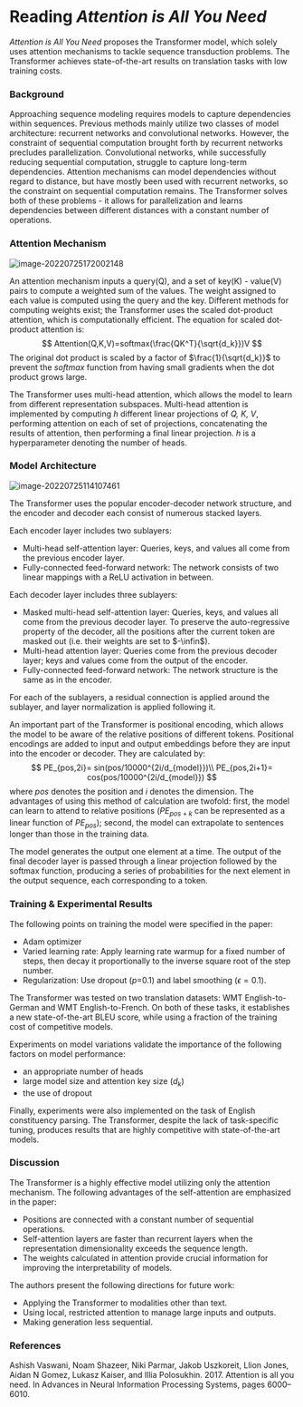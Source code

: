 # Reading *Attention is All You Need*



*Attention is All You Need* proposes the Transformer model, which solely uses attention mechanisms to tackle sequence transduction problems. The Transformer achieves state-of-the-art results on translation tasks with low training costs.



### Background

Approaching sequence modeling requires models to capture dependencies within sequences. Previous methods mainly utilize two classes of model architecture: recurrent networks and convolutional networks. However, the constraint of sequential computation brought forth by recurrent networks precludes parallelization. Convolutional networks, while successfully reducing sequential computation, struggle to capture long-term dependencies.  Attention mechanisms can model dependencies without regard to distance, but have mostly been used with recurrent networks, so the constraint on sequential computation remains. The Transformer solves both of these problems - it allows for parallelization and learns dependencies between different distances with a constant number of operations.



### Attention Mechanism

![image-20220725172002148](/images/image-20220725172002148.png)

An attention mechanism inputs a query(Q), and a set of key(K) - value(V) pairs to compute a weighted sum of the values. The weight assigned to each value is computed using the query and the key. Different methods for computing weights exist; the Transformer uses the scaled dot-product attention, which is computationally efficient. The equation for scaled dot-product attention is:
$$
Attention(Q,K,V)=softmax(\frac{QK^T}{\sqrt{d_k}})V
$$
The original dot product is scaled by a factor of $\frac{1}{\sqrt{d_k}}$ to prevent the *softmax* function from having small gradients when the dot product grows large.

The Transformer uses multi-head attention, which allows the model to learn from different representation subspaces. Multi-head attention is implemented by computing *h* different linear projections of *Q, K, V*, performing attention on each of set of projections, concatenating the results of attention, then performing a final linear projection. *h* is a hyperparameter denoting the number of heads.



### Model Architecture

![image-20220725114107461](/images/image-20220725114107461.png)

The Transformer uses the popular encoder-decoder network structure, and the encoder and decoder each consist of numerous stacked layers.

Each encoder layer includes two sublayers:

- Multi-head self-attention layer: Queries, keys, and values all come from the previous encoder layer.
- Fully-connected feed-forward network: The network consists of two linear mappings with a ReLU activation in between.

Each decoder layer includes three sublayers:

- Masked multi-head self-attention layer: Queries, keys, and values all come from the previous decoder layer. To preserve the auto-regressive property of the decoder, all the positions after the current token are masked out (i.e. their weights are set to $-\infin$).
- Multi-head attention layer: Queries come from the previous decoder layer; keys and values come from the output of the encoder.
- Fully-connected feed-forward network: The network structure is the same as in the encoder.

For each of the sublayers, a residual connection is applied around the sublayer, and layer normalization is applied following it.

An important part of the Transformer is positional encoding, which allows the model to be aware of the relative positions of different tokens. Positional encodings are added to input and output embeddings before they are input into the encoder or decoder. They are calculated by:
$$
PE_{pos,2i}= sin(pos/10000^{2i/d_{model}})\\
PE_{pos,2i+1}= cos(pos/10000^{2i/d_{model}})
$$
where $pos$ denotes the position and $i$ denotes the dimension. The advantages of using this method of calculation are twofold: first, the model can learn to attend to relative positions ($PE_{pos+k}$ can be represented as a linear function of $PE_{pos}$); second, the model can extrapolate to  sentences longer than those in the training data.

The model generates the output one element at a time. The output of the final decoder layer is passed through a linear projection followed by the softmax function, producing a series of probabilities for the next element in the output sequence, each corresponding to a token.



### Training & Experimental Results

The following points on training the model were specified in the paper:

- Adam optimizer
- Varied learning rate: Apply learning rate warmup for a fixed number of steps, then decay it proportionally to the inverse square root of the step number.
- Regularization: Use dropout ($p$=0.1) and label smoothing ($\epsilon=0.1$).

The Transformer was tested on two translation datasets: WMT English-to-German and WMT English-to-French. On both of these tasks, it establishes a new state-of-the-art BLEU score, while using a fraction of the training cost of competitive models.

Experiments on model variations validate the importance of the following factors on model performance:

- an appropriate number of heads
- large model size and attention key size ($d_k$)
- the use of dropout

Finally, experiments were also implemented on the task of English constituency parsing. The Transformer, despite the lack of task-specific tuning, produces results that are highly competitive with state-of-the-art models.



### Discussion

The Transformer is a highly effective model utilizing only the attention mechanism. The following advantages of the self-attention are emphasized in the paper: 

- Positions are connected with a constant number of sequential operations.
- Self-attention layers are faster than recurrent layers when the representation dimensionality exceeds the sequence length.
- The weights calculated in attention provide crucial information for improving the interpretability of models.

The authors present the following directions for future work:

- Applying the Transformer to modalities other than text.
- Using local, restricted attention to manage large inputs and outputs.
- Making generation less sequential.



### References

Ashish Vaswani, Noam Shazeer, Niki Parmar, Jakob Uszkoreit, Llion Jones, Aidan N Gomez, Lukasz Kaiser, and Illia Polosukhin. 2017. Attention is all you need. In Advances in Neural Information Processing Systems, pages 6000–6010.